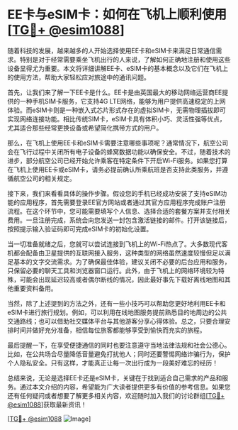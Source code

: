 # EE卡与eSIM卡：如何在飞机上顺利使用[[TG💪+ @esim1088](https://t.me/s/esim1088)]

随着科技的发展，越来越多的人开始选择使用EE卡和eSIM卡来满足日常通信需求。特别是对于经常需要乘坐飞机出行的人来说，了解如何正确地注册和使用这些设备显得尤为重要。本文将详细讲解EE卡、eSIM卡的基本概念以及它们在飞机上的使用方法，帮助大家轻松应对旅途中的通讯问题。

首先，让我们来了解一下EE卡是什么。EE卡是由英国最大的移动网络运营商EE提供的一种手机SIM卡服务，它支持4G LTE网络，能够为用户提供高速稳定的上网体验。而eSIM卡则是一种嵌入式芯片形式存在的虚拟SIM卡，无需物理插拔即可实现网络连接功能。相比传统SIM卡，eSIM卡具有体积小巧、灵活性强等优点，尤其适合那些经常更换设备或希望简化携带方式的用户。

那么，在飞机上使用EE卡和eSIM卡需要注意哪些事项呢？通常情况下，航空公司会在飞行过程中关闭所有电子设备的蜂窝数据功能以确保安全。不过，随着技术的进步，部分航空公司已经开始允许乘客在特定条件下开启Wi-Fi服务。如果您打算在飞机上使用EE卡或eSIM卡，请务必提前确认所乘航班是否支持此类服务，并遵循航空公司的相关规定。

接下来，我们来看看具体的操作步骤。假设您的手机已经成功安装了支持eSIM功能的应用程序，首先需要登录EE官方网站或者通过其官方应用程序完成账户注册流程。在这个环节中，您可能需要填写个人信息、选择合适的套餐方案并支付相关费用。一旦注册完成，系统会向您发送一封包含激活链接的邮件。打开该链接后，按照提示输入验证码即可完成eSIM卡的初始化设置。

当一切准备就绪之后，您就可以尝试连接到飞机上的Wi-Fi热点了。大多数现代客机都会配备由卫星提供的互联网接入服务，这种类型的网络虽然速度较慢但足以满足基本的文字交流需求。为了确保最佳体验，建议关闭不必要的后台应用和服务，只保留必要的聊天工具和浏览器窗口运行。此外，由于飞机上的网络环境较为特殊，可能会出现延迟较高或者偶尔断线的情况，因此最好事先下载好离线地图和其他重要资料备用。

当然，除了上述提到的方法之外，还有一些小技巧可以帮助您更好地利用EE卡和eSIM卡进行旅行规划。例如，可以利用在线地图服务提前熟悉目的地周边的公共交通路线；也可以借助社交媒体平台与其他游客分享心得体验。总之，只要合理安排时间并做好充分准备，相信每位旅客都能够享受到愉快而充实的旅程。

最后提醒一下，在享受便捷通信的同时也要注意遵守当地法律法规和社会公德心。比如，在公共场合尽量降低音量避免打扰他人；同时还要警惕网络诈骗行为，保护个人隐私安全。只有这样，才能真正让每一次出行成为一段美好难忘的经历！

总结来说，无论是选择EE卡还是eSIM卡，关键在于找到适合自己需求的产品和服务。通过本文介绍的内容，希望能为广大读者提供更多有价值的参考信息。如果您还有任何疑问或者想要了解更多相关内容，欢迎随时加入我们的讨论群组[[TG💪+ @esim1088](https://t.me/s/esim1088)]获取最新资讯！ 

[[TG💪+ @esim1088](https://t.me/s/esim1088) ![Image](https://i.postimg.cc/4NQfJmqS/Snipaste-2025-05-13-00-14-12.png)]